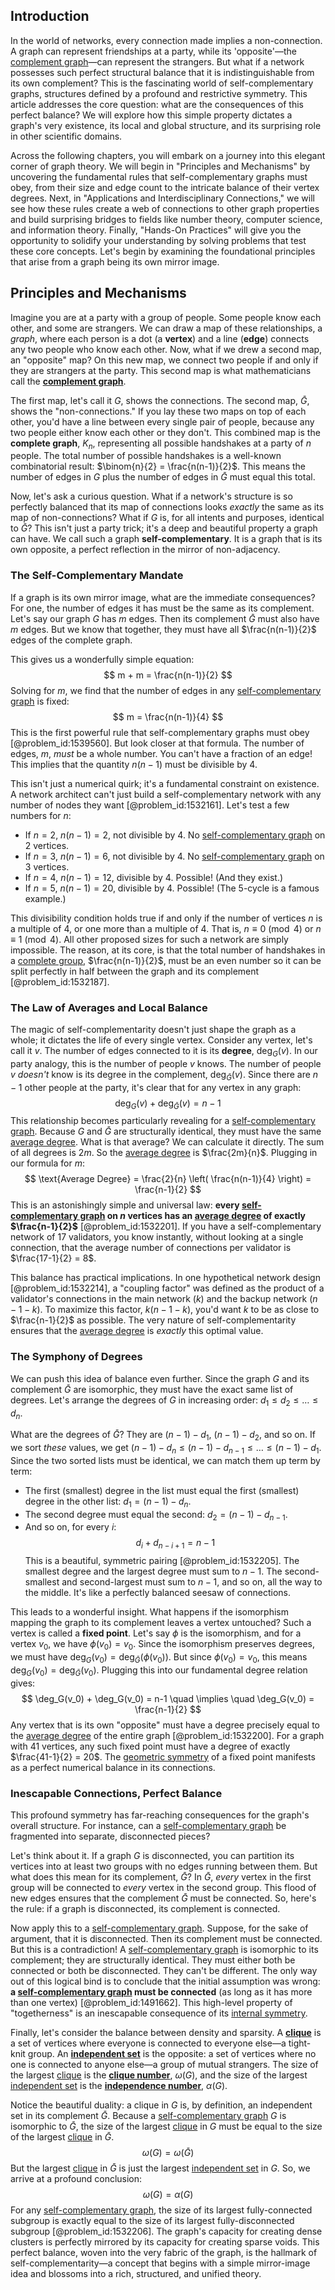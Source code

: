 ## Introduction
In the world of networks, every connection made implies a non-connection. A graph can represent friendships at a party, while its 'opposite'—the [complement graph](@article_id:275942)—can represent the strangers. But what if a network possesses such perfect structural balance that it is indistinguishable from its own complement? This is the fascinating world of self-complementary graphs, structures defined by a profound and restrictive symmetry. This article addresses the core question: what are the consequences of this perfect balance? We will explore how this simple property dictates a graph's very existence, its local and global structure, and its surprising role in other scientific domains.

Across the following chapters, you will embark on a journey into this elegant corner of graph theory. We will begin in "Principles and Mechanisms" by uncovering the fundamental rules that self-complementary graphs must obey, from their size and edge count to the intricate balance of their vertex degrees. Next, in "Applications and Interdisciplinary Connections," we will see how these rules create a web of connections to other graph properties and build surprising bridges to fields like number theory, computer science, and information theory. Finally, "Hands-On Practices" will give you the opportunity to solidify your understanding by solving problems that test these core concepts. Let's begin by examining the foundational principles that arise from a graph being its own mirror image.

## Principles and Mechanisms

Imagine you are at a party with a group of people. Some people know each other, and some are strangers. We can draw a map of these relationships, a *graph*, where each person is a dot (a **vertex**) and a line (**edge**) connects any two people who know each other. Now, what if we drew a second map, an "opposite" map? On this new map, we connect two people if and only if they are strangers at the party. This second map is what mathematicians call the **[complement graph](@article_id:275942)**.

The first map, let's call it $G$, shows the connections. The second map, $\bar{G}$, shows the "non-connections." If you lay these two maps on top of each other, you'd have a line between every single pair of people, because any two people either know each other or they don't. This combined map is the **complete graph**, $K_n$, representing all possible handshakes at a party of $n$ people. The total number of possible handshakes is a well-known combinatorial result: $\binom{n}{2} = \frac{n(n-1)}{2}$. This means the number of edges in $G$ plus the number of edges in $\bar{G}$ must equal this total.

Now, let's ask a curious question. What if a network's structure is so perfectly balanced that its map of connections looks *exactly* the same as its map of non-connections? What if $G$ is, for all intents and purposes, identical to $\bar{G}$? This isn't just a party trick; it's a deep and beautiful property a graph can have. We call such a graph **self-complementary**. It is a graph that is its own opposite, a perfect reflection in the mirror of non-adjacency.

### The Self-Complementary Mandate

If a graph is its own mirror image, what are the immediate consequences? For one, the number of edges it has must be the same as its complement. Let's say our graph $G$ has $m$ edges. Then its complement $\bar{G}$ must also have $m$ edges. But we know that together, they must have all $\frac{n(n-1)}{2}$ edges of the complete graph.

This gives us a wonderfully simple equation:
$$
m + m = \frac{n(n-1)}{2}
$$
Solving for $m$, we find that the number of edges in any [self-complementary graph](@article_id:263120) is fixed:
$$
m = \frac{n(n-1)}{4}
$$
This is the first powerful rule that self-complementary graphs must obey [@problem_id:1539560]. But look closer at that formula. The number of edges, $m$, *must* be a whole number. You can't have a fraction of an edge! This implies that the quantity $n(n-1)$ must be divisible by 4.

This isn't just a numerical quirk; it's a fundamental constraint on existence. A network architect can't just build a self-complementary network with any number of nodes they want [@problem_id:1532161]. Let's test a few numbers for $n$:
- If $n=2$, $n(n-1) = 2$, not divisible by 4. No [self-complementary graph](@article_id:263120) on 2 vertices.
- If $n=3$, $n(n-1) = 6$, not divisible by 4. No [self-complementary graph](@article_id:263120) on 3 vertices.
- If $n=4$, $n(n-1) = 12$, divisible by 4. Possible! (And they exist.)
- If $n=5$, $n(n-1) = 20$, divisible by 4. Possible! (The 5-cycle is a famous example.)

This divisibility condition holds true if and only if the number of vertices $n$ is a multiple of 4, or one more than a multiple of 4. That is, $n \equiv 0 \pmod{4}$ or $n \equiv 1 \pmod{4}$. All other proposed sizes for such a network are simply impossible. The reason, at its core, is that the total number of handshakes in a [complete group](@article_id:136877), $\frac{n(n-1)}{2}$, must be an even number so it can be split perfectly in half between the graph and its complement [@problem_id:1532187].

### The Law of Averages and Local Balance

The magic of self-complementarity doesn't just shape the graph as a whole; it dictates the life of every single vertex. Consider any vertex, let's call it $v$. The number of edges connected to it is its **degree**, $\deg_G(v)$. In our party analogy, this is the number of people $v$ knows. The number of people $v$ *doesn't* know is its degree in the complement, $\deg_{\bar{G}}(v)$. Since there are $n-1$ other people at the party, it's clear that for any vertex in any graph:
$$
\deg_G(v) + \deg_{\bar{G}}(v) = n-1
$$
This relationship becomes particularly revealing for a [self-complementary graph](@article_id:263120). Because $G$ and $\bar{G}$ are structurally identical, they must have the same [average degree](@article_id:261144). What is that average? We can calculate it directly. The sum of all degrees is $2m$. So the [average degree](@article_id:261144) is $\frac{2m}{n}$. Plugging in our formula for $m$:
$$
\text{Average Degree} = \frac{2}{n} \left( \frac{n(n-1)}{4} \right) = \frac{n-1}{2}
$$
This is an astonishingly simple and universal law: **every [self-complementary graph](@article_id:263120) on $n$ vertices has an [average degree](@article_id:261144) of exactly $\frac{n-1}{2}$** [@problem_id:1532201]. If you have a self-complementary network of 17 validators, you know instantly, without looking at a single connection, that the average number of connections per validator is $\frac{17-1}{2} = 8$.

This balance has practical implications. In one hypothetical network design [@problem_id:1532214], a "coupling factor" was defined as the product of a validator's connections in the main network ($k$) and the backup network ($n-1-k$). To maximize this factor, $k(n-1-k)$, you'd want $k$ to be as close to $\frac{n-1}{2}$ as possible. The very nature of self-complementarity ensures that the [average degree](@article_id:261144) is *exactly* this optimal value.

### The Symphony of Degrees

We can push this idea of balance even further. Since the graph $G$ and its complement $\bar{G}$ are isomorphic, they must have the exact same list of degrees. Let's arrange the degrees of $G$ in increasing order: $d_1 \le d_2 \le \dots \le d_n$.

What are the degrees of $\bar{G}$? They are $(n-1)-d_1$, $(n-1)-d_2$, and so on. If we sort *these* values, we get $(n-1)-d_n \le (n-1)-d_{n-1} \le \dots \le (n-1)-d_1$.
Since the two sorted lists must be identical, we can match them up term by term:
- The first (smallest) degree in the list must equal the first (smallest) degree in the other list: $d_1 = (n-1)-d_n$.
- The second degree must equal the second: $d_2 = (n-1)-d_{n-1}$.
- And so on, for every $i$:
$$
d_i + d_{n-i+1} = n-1
$$
This is a beautiful, symmetric pairing [@problem_id:1532205]. The smallest degree and the largest degree must sum to $n-1$. The second-smallest and second-largest must sum to $n-1$, and so on, all the way to the middle. It's like a perfectly balanced seesaw of connections.

This leads to a wonderful insight. What happens if the isomorphism mapping the graph to its complement leaves a vertex untouched? Such a vertex is called a **fixed point**. Let's say $\phi$ is the isomorphism, and for a vertex $v_0$, we have $\phi(v_0) = v_0$. Since the isomorphism preserves degrees, we must have $\deg_G(v_0) = \deg_{\bar{G}}(\phi(v_0))$. But since $\phi(v_0)=v_0$, this means $\deg_G(v_0) = \deg_{\bar{G}}(v_0)$.
Plugging this into our fundamental degree relation gives:
$$
\deg_G(v_0) + \deg_G(v_0) = n-1 \quad \implies \quad \deg_G(v_0) = \frac{n-1}{2}
$$
Any vertex that is its own "opposite" must have a degree precisely equal to the [average degree](@article_id:261144) of the entire graph [@problem_id:1532200]. For a graph with 41 vertices, any such fixed point must have a degree of exactly $\frac{41-1}{2} = 20$. The [geometric symmetry](@article_id:188565) of a fixed point manifests as a perfect numerical balance in its connections.

### Inescapable Connections, Perfect Balance

This profound symmetry has far-reaching consequences for the graph's overall structure. For instance, can a [self-complementary graph](@article_id:263120) be fragmented into separate, disconnected pieces?

Let's think about it. If a graph $G$ is disconnected, you can partition its vertices into at least two groups with no edges running between them. But what does this mean for its complement, $\bar{G}$? In $\bar{G}$, *every* vertex in the first group will be connected to *every* vertex in the second group. This flood of new edges ensures that the complement $\bar{G}$ must be connected.
So, here's the rule: if a graph is disconnected, its complement is connected.

Now apply this to a [self-complementary graph](@article_id:263120). Suppose, for the sake of argument, that it is disconnected. Then its complement must be connected. But this is a contradiction! A [self-complementary graph](@article_id:263120) is isomorphic to its complement; they are structurally identical. They must either both be connected or both be disconnected. They can't be different. The only way out of this logical bind is to conclude that the initial assumption was wrong: **a [self-complementary graph](@article_id:263120) must be connected** (as long as it has more than one vertex) [@problem_id:1491662]. This high-level property of "togetherness" is an inescapable consequence of its [internal symmetry](@article_id:168233).

Finally, let's consider the balance between density and sparsity. A **[clique](@article_id:275496)** is a set of vertices where everyone is connected to everyone else—a tight-knit group. An **[independent set](@article_id:264572)** is the opposite: a set of vertices where no one is connected to anyone else—a group of mutual strangers. The size of the largest [clique](@article_id:275496) is the **[clique number](@article_id:272220)**, $\omega(G)$, and the size of the largest [independent set](@article_id:264572) is the **[independence number](@article_id:260449)**, $\alpha(G)$.

Notice the beautiful duality: a clique in $G$ is, by definition, an independent set in its complement $\bar{G}$.
Because a [self-complementary graph](@article_id:263120) $G$ is isomorphic to $\bar{G}$, the size of the largest [clique](@article_id:275496) in $G$ must be equal to the size of the largest [clique](@article_id:275496) in $\bar{G}$.
$$
\omega(G) = \omega(\bar{G})
$$
But the largest [clique](@article_id:275496) in $\bar{G}$ is just the largest [independent set](@article_id:264572) in $G$. So, we arrive at a profound conclusion:
$$
\omega(G) = \alpha(G)
$$
For any [self-complementary graph](@article_id:263120), the size of its largest fully-connected subgroup is exactly equal to the size of its largest fully-disconnected subgroup [@problem_id:1532206]. The graph's capacity for creating dense clusters is perfectly mirrored by its capacity for creating sparse voids. This perfect balance, woven into the very fabric of the graph, is the hallmark of self-complementarity—a concept that begins with a simple mirror-image idea and blossoms into a rich, structured, and unified theory.